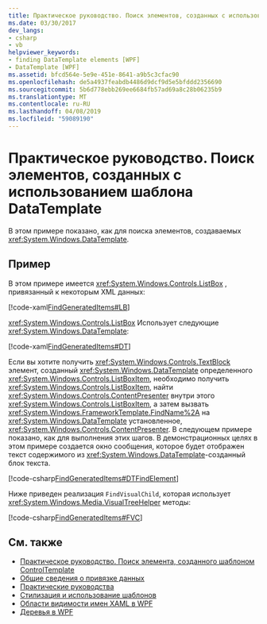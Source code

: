 ```yaml
---
title: Практическое руководство. Поиск элементов, созданных с использованием шаблона DataTemplate
ms.date: 03/30/2017
dev_langs:
- csharp
- vb
helpviewer_keywords:
- finding DataTemplate elements [WPF]
- DataTemplate [WPF]
ms.assetid: bfcd564e-5e9e-451e-8641-a9b5c3cfac90
ms.openlocfilehash: de5a4937feabdb4486d9dcf9d5e5bfddd2356690
ms.sourcegitcommit: 5b6d778ebb269ee6684fb57ad69a8c28b06235b9
ms.translationtype: MT
ms.contentlocale: ru-RU
ms.lasthandoff: 04/08/2019
ms.locfileid: "59089190"
---
```

# <a name="how-to-find-datatemplate-generated-elements"></a>Практическое руководство. Поиск элементов, созданных с использованием шаблона DataTemplate
В этом примере показано, как для поиска элементов, создаваемых <xref:System.Windows.DataTemplate>.  
  
## <a name="example"></a>Пример  
 В этом примере имеется <xref:System.Windows.Controls.ListBox> , привязанный к некоторым XML данных:  
  
 [!code-xaml[FindGeneratedItems#LB](~/samples/snippets/csharp/VS_Snippets_Wpf/FindGeneratedItems/CSharp/Window1.xaml#lb)]  
  
 <xref:System.Windows.Controls.ListBox> Использует следующие <xref:System.Windows.DataTemplate>:  
  
 [!code-xaml[FindGeneratedItems#DT](~/samples/snippets/csharp/VS_Snippets_Wpf/FindGeneratedItems/CSharp/Window1.xaml#dt)]  
  
 Если вы хотите получить <xref:System.Windows.Controls.TextBlock> элемент, созданный <xref:System.Windows.DataTemplate> определенного <xref:System.Windows.Controls.ListBoxItem>, необходимо получить <xref:System.Windows.Controls.ListBoxItem>, найти <xref:System.Windows.Controls.ContentPresenter> внутри этого <xref:System.Windows.Controls.ListBoxItem>, а затем вызвать <xref:System.Windows.FrameworkTemplate.FindName%2A> на <xref:System.Windows.DataTemplate> установленное, <xref:System.Windows.Controls.ContentPresenter>. В следующем примере показано, как для выполнения этих шагов. В демонстрационных целях в этом примере создается окно сообщения, которое будет отображен текст содержимого из <xref:System.Windows.DataTemplate>-созданный блок текста.  
  
 [!code-csharp[FindGeneratedItems#DTFindElement](~/samples/snippets/csharp/VS_Snippets_Wpf/FindGeneratedItems/CSharp/Window1.xaml.cs#dtfindelement)]
   
  
 Ниже приведен реализация `FindVisualChild`, которая использует <xref:System.Windows.Media.VisualTreeHelper> методы:  
  
 [!code-csharp[FindGeneratedItems#FVC](~/samples/snippets/csharp/VS_Snippets_Wpf/FindGeneratedItems/CSharp/Window1.xaml.cs#fvc)]
   
  
## <a name="see-also"></a>См. также

- [Практическое руководство. Поиск элемента, созданного шаблоном ControlTemplate](../controls/how-to-find-controltemplate-generated-elements.md)
- [Общие сведения о привязке данных](data-binding-overview.md)
- [Практические руководства](data-binding-how-to-topics.md)
- [Стилизация и использование шаблонов](../controls/styling-and-templating.md)
- [Области видимости имен XAML в WPF](../advanced/wpf-xaml-namescopes.md)
- [Деревья в WPF](../advanced/trees-in-wpf.md)
